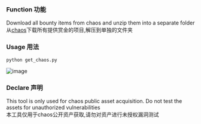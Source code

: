 ### Function 功能  
Download all bounty items from chaos and unzip them into a separate folder  
从[chaos](https://chaos.projectdiscovery.io/)下载所有提供赏金的项目,解压到单独的文件夹  
### Usage 用法 
```python get_chaos.py```  


![image](https://user-images.githubusercontent.com/88131391/155704247-616a2e7d-4ffb-4b9e-bfaa-0aa4de342e1f.png)  
### Declare 声明
This tool is only used for chaos public asset acquisition. Do not test the assets for unauthorized vulnerabilities  
本工具仅用于chaos公开资产获取,请勿对资产进行未授权漏洞测试

